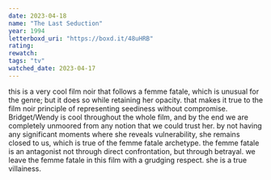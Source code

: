 ```yaml
---
date: 2023-04-18
name: "The Last Seduction"
year: 1994
letterboxd_uri: "https://boxd.it/48uHRB"
rating: 
rewatch: 
tags: "tv"
watched_date: 2023-04-17
---
```


this is a very cool film noir that follows a femme fatale, which is unusual for the genre; but it does so while retaining her opacity. that makes it true to the film noir principle of representing seediness without compromise. Bridget/Wendy is cool throughout the whole film, and by the end we are completely unmoored from any notion that we could trust her. by not having any significant moments where she reveals vulnerability, she remains closed to us, which is true of the femme fatale archetype. the femme fatale is an antagonist not through direct confrontation, but through betrayal. we leave the femme fatale in this film with a grudging respect. she is a true villainess.
